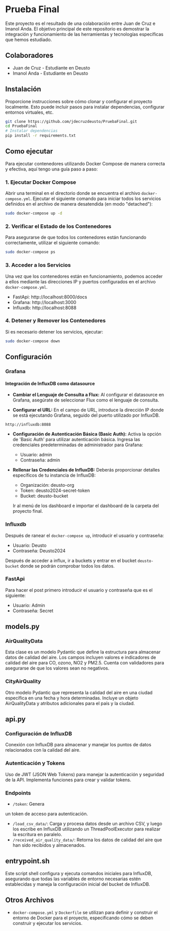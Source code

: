 # Prueba Final

Este proyecto es el resultado de una colaboración entre Juan de Cruz e Imanol Anda. El objetivo principal de este repositorio es demostrar la integración y funcionamiento de las herramientas y tecnologías específicas que hemos estudiado.

## Colaboradores

- Juan de Cruz - Estudiante en Deusto
- Imanol Anda - Estudiante en Deusto

## Instalación

Proporcione instrucciones sobre cómo clonar y configurar el proyecto localmente. Esto puede incluir pasos para instalar dependencias, configurar entornos virtuales, etc.

```bash
git clone https://github.com/jdecruzdeusto/PruebaFinal.git
cd PruebaFinal
# Instalar dependencias
pip install -r requirements.txt
```

## Como ejecutar

Para ejecutar contenedores utilizando Docker Compose de manera correcta y efectiva, aquí tengo una guía paso a paso:

### 1. Ejecutar Docker Compose

Abrir una terminal en el directorio donde se encuentra el archivo `docker-compose.yml`. Ejecutar el siguiente comando para iniciar todos los servicios definidos en el archivo de manera desatendida (en modo "detached"):

```bash
sudo docker-compose up -d
```

### 2. Verificar el Estado de los Contenedores

Para asegurarse de que todos los contenedores están funcionando correctamente, utilizar el siguiente comando:

```bash
sudo docker-compose ps
```

### 3. Acceder a los Servicios

Una vez que los contenedores están en funcionamiento, podemos acceder a ellos mediante las direcciones IP y puertos configurados en el archivo `docker-compose.yml`. 

- FastApi: http://localhost:8000/docs
- Grafana: http://localhost:3000
- Influxdb: http://localhost:8088

### 4. Detener y Remover los Contenedores

Si es necesario detener los servicios, ejecutar:

```bash
sudo docker-compose down
```

## Configuración

### Grafana

#### Integración de InfluxDB como datasource

- **Cambiar el Lenguaje de Consulta a Flux:** Al configurar el datasource en Grafana, asegúrate de seleccionar Flux como el lenguaje de consulta.

- **Configurar el URL:** En el campo de URL, introduce la dirección IP donde se está ejecutando Grafana, seguido del puerto utilizado por InfluxDB.

```plaintext
http://influxdb:8088
```

- **Configuración de Autenticación Básica (Basic Auth):** Activa la opción de 'Basic Auth' para utilizar autenticación básica. Ingresa las credenciales predeterminadas de administrador para Grafana:

  - Usuario: admin
  - Contraseña: admin

- **Rellenar las Credenciales de InfluxDB:** Deberás proporcionar detalles específicos de tu instancia de InfluxDB:

  - Organización: deusto-org
  - Token: deusto2024-secret-token
  - Bucket: deusto-bucket

  Ir al menú de los dashboard e importar el dashboard de la carpeta del proyecto final.

### Influxdb

Después de ranear el `docker-compose up`, introducir el usuario y contraseña:

- Usuario: Deusto
- Contraseña: Deusto2024

Después de acceder a influx, ir a buckets y entrar en el bucket `deusto-bucket` donde se podrán comprobar todos los datos.

### FastApi

Para hacer el post primero introducir el usuario y contraseña que es el siguiente:

- Usuario: Admin
- Contraseña: Secret

## models.py

### AirQualityData

Esta clase es un modelo Pydantic que define la estructura para almacenar datos de calidad del aire. Los campos incluyen valores e indicadores de calidad del aire para CO, ozono, NO2 y PM2.5. Cuenta con validadores para asegurarse de que los valores sean no negativos.

### CityAirQuality

Otro modelo Pydantic que representa la calidad del aire en una ciudad específica en una fecha y hora determinadas. Incluye un objeto AirQualityData y atributos adicionales para el país y la ciudad.

## api.py

### Configuración de InfluxDB

Conexión con InfluxDB para almacenar y manejar los puntos de datos relacionados con la calidad del aire.

### Autenticación y Tokens

Uso de JWT (JSON Web Tokens) para manejar la autenticación y seguridad de la API. Implementa funciones para crear y validar tokens.

### Endpoints

- `/token`: Genera

 un token de acceso para autenticación.
- `/load_csv_data/`: Carga y procesa datos desde un archivo CSV, y luego los escribe en InfluxDB utilizando un ThreadPoolExecutor para realizar la escritura en paralelo.
- `/received_air_quality_data/`: Retorna los datos de calidad del aire que han sido recibidos y almacenados.

## entrypoint.sh

Este script shell configura y ejecuta comandos iniciales para InfluxDB, asegurando que todas las variables de entorno necesarias estén establecidas y maneja la configuración inicial del bucket de InfluxDB.

## Otros Archivos

- `docker-compose.yml` y `Dockerfile` se utilizan para definir y construir el entorno de Docker para el proyecto, especificando cómo se deben construir y ejecutar los servicios.
